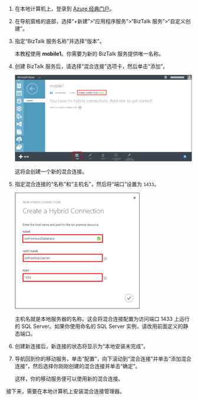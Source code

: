 
1. 在本地计算机上，登录到 [Azure 经典门户](http://manager.windowsazure.cn)。

2. 在导航窗格的底部，选择“+新建”>“应用程序服务”>“BizTalk 服务”>“自定义创建”。

3. 指定“BizTalk 服务名称”并选择“版本”。

	本教程使用 **mobile1**。你需要为新的 BizTalk 服务提供唯一名称。

4. 创建 BizTalk 服务后，请选择“混合连接”选项卡，然后单击“添加”。

	![添加混合连接](./media/hybrid-connections-create-new/3.png)

	这将会创建一个新的混合连接。

5. 指定混合连接的“名称”和“主机名”，然后将“端口”设置为 `1433`。
  
	![配置混合连接](./media/hybrid-connections-create-new/4.png)

	主机名就是本地服务器的名称。这会将混合连接配置为访问端口 1433 上运行的 SQL Server。如果你使用命名的 SQL Server 实例，请改用前面定义的静态端口。

6. 创建新连接后，新连接的状态将显示为“本地安装未完成”。

7. 导航回到你的移动服务，单击“配置”，向下滚动到“混合连接”并单击“添加混合连接”，然后选择你刚刚创建的混合连接并单击“确定”。

    这样，你的移动服务便可以使用新的混合连接。

接下来，需要在本地计算机上安装混合连接管理器。

<!---HONumber=71-->
